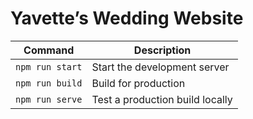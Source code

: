 # Yavette’s Wedding Website

| Command         | Description                     |
|:---------------:| ------------------------------- |
| `npm run start` | Start the development server    |
| `npm run build` | Build for production            |
| `npm run serve` | Test a production build locally |
